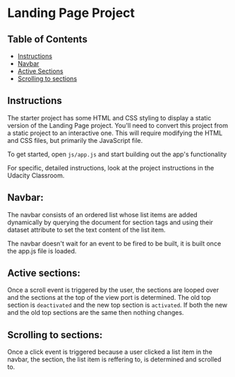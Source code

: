 # Landing Page Project

## Table of Contents

* [Instructions](#instructions)
* [Navbar](#navbar)
* [Active Sections](#Active-sections)
* [Scrolling to sections](#Scrolling-to-sections)

## Instructions

The starter project has some HTML and CSS styling to display a static version of the Landing Page project. You'll need to convert this project from a static project to an interactive one. This will require modifying the HTML and CSS files, but primarily the JavaScript file.

To get started, open `js/app.js` and start building out the app's functionality

For specific, detailed instructions, look at the project instructions in the Udacity Classroom.

## Navbar:

The navbar consists of an ordered list whose list items are added dynamically by querying the document for section tags and using their dataset attribute to set the text content of the list item.

The navbar doesn\'t wait for an event to be fired to be built, it is built once the app.js file is loaded.

## Active sections:

Once a scroll event is triggered by the user, the sections are looped over and the sections at the top of the view port is determined. The old top section is `deactivated` and the new top section is `activated`. If both the new and the old top sections are the same then nothing changes.

## Scrolling to sections:

Once a click event is triggered because a user clicked a list item in the navbar, the section, the list item is reffering to, is determined and scrolled to.
